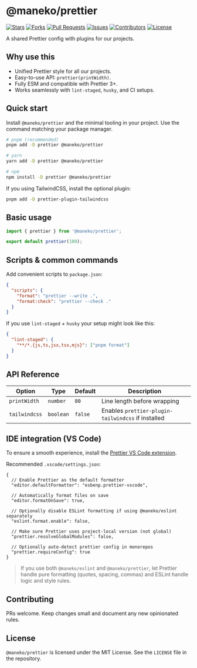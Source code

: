# @maneko/prettier

[![Stars](https://img.shields.io/github/stars/maneko-org/prettier?style=flat-square&logoColor=white)](https://github.com/maneko-org/prettier/stargazers)
[![Forks](https://img.shields.io/github/forks/maneko-org/prettier?style=flat-square&logoColor=white)](https://github.com/maneko-org/prettier/network/members)
[![Pull Requests](https://img.shields.io/github/issues-pr/maneko-org/prettier?style=flat-square&logoColor=white)](https://github.com/maneko-org/prettier/pulls)
[![Issues](https://img.shields.io/github/issues/maneko-org/prettier?style=flat-square&logoColor=white)](https://github.com/maneko-org/prettier/issues)
[![Contributors](https://img.shields.io/github/contributors/maneko-org/prettier?style=flat-square&logoColor=white)](https://github.com/maneko-org/prettier/graphs/contributors)
[![License](https://img.shields.io/github/license/maneko-org/prettier?style=flat-square&logoColor=white)](https://github.com/maneko-org/prettier/blob/main/LICENSE)

A shared Prettier config with plugins for our projects.

## Why use this

- Unified Prettier style for all our projects.
- Easy-to-use API: `prettier(printWidth)`.
- Fully ESM and compatible with Prettier 3+.
- Works seamlessly with `lint-staged`, `husky`, and CI setups.

## Quick start

Install `@maneko/prettier` and the minimal tooling in your project. Use the command matching your package manager.

```bash
# pnpm (recommended)
pnpm add -D prettier @maneko/prettier

# yarn
yarn add -D prettier @maneko/prettier

# npm
npm install -D prettier @maneko/prettier
```

If you using TailwindCSS, install the optional plugin:

```bash
pnpm add -D prettier-plugin-tailwindcss
```

## Basic usage

```js
import { prettier } from '@maneko/prettier';

export default prettier(100);
```

## Scripts & common commands

Add convenient scripts to `package.json`:

```json
{
  "scripts": {
    "format": "prettier --write .",
    "format:check": "prettier --check ."
  }
}
```

If you use `lint-staged` + `husky` your setup might look like this:

```json
{
  "lint-staged": {
    "**/*.{js,ts,jsx,tsx,mjs}": ["pnpm format"]
  }
}
```

## API Reference

| Option        | Type      | Default | Description                                        |
| ------------- | --------- | ------- | -------------------------------------------------- |
| `printWidth`  | `number`  | `80`    | Line length before wrapping                        |
| `tailwindcss` | `boolean` | `false` | Enables `prettier-plugin-tailwindcss` if installed |

## IDE integration (VS Code)

To ensure a smooth experience, install the [Prettier VS Code extension](https://marketplace.visualstudio.com/items?itemName=esbenp.prettier-vscode).

Recommended `.vscode/settings.json`:

```jsonc
{
  // Enable Prettier as the default formatter
  "editor.defaultFormatter": "esbenp.prettier-vscode",

  // Automatically format files on save
  "editor.formatOnSave": true,

  // Optionally disable ESLint formatting if using @maneko/eslint separately
  "eslint.format.enable": false,

  // Make sure Prettier uses project-local version (not global)
  "prettier.resolveGlobalModules": false,

  // Optionally auto-detect prettier config in monorepos
  "prettier.requireConfig": true
}
```

> If you use both `@maneko/eslint` and `@maneko/prettier`, let Prettier handle pure formatting (quotes, spacing, commas) and ESLint handle logic and style rules.

## Contributing

PRs welcome. Keep changes small and document any new opinionated rules.

## License

`@maneko/prettier` is licensed under the MIT License. See the `LICENSE` file in the repository.
